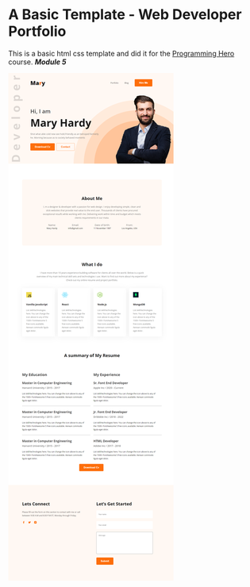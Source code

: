 # A Basic Template - Web Developer Portfolio

This is a basic html css template and did it for the <a href="https://web.programming-hero.com/">Programming Hero </a> course. <strong> <i>Module 5</i> </strong>

<img src="images/endsite.png">
